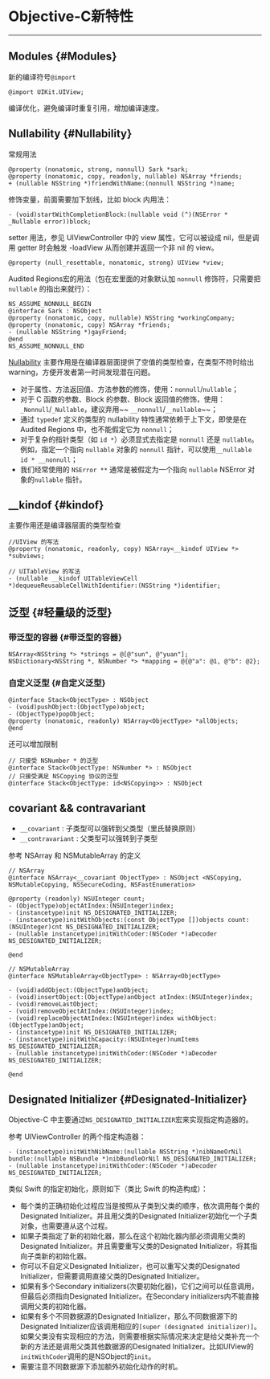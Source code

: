 # Objective-C新特性

---

## Modules {#Modules}

新的编译符号`@import`

```
@import UIKit.UIView;
```

编译优化，避免编译时重复引用，增加编译速度。

## Nullability {#Nullability}

常规用法

```
@property (nonatomic, strong, nonnull) Sark *sark;
@property (nonatomic, copy, readonly, nullable) NSArray *friends;
+ (nullable NSString *)friendWithName:(nonnull NSString *)name;
```

修饰变量，前面需要加下划线，比如 block 内用法：

```
- (void)startWithCompletionBlock:(nullable void (^)(NSError * _Nullable error))block;
```

setter 用法，参见 UIViewController 中的 view 属性，它可以被设成 nil，但是调用 getter 时会触发 -loadView 从而创建并返回一个非 nil 的 view。

```
@property (null_resettable, nonatomic, strong) UIView *view;
```

Audited Regions宏的用法（包在宏里面的对象默认加 `nonnull` 修饰符，只需要把 `nullable` 的指出来就行）：

```
NS_ASSUME_NONNULL_BEGIN
@interface Sark : NSObject
@property (nonatomic, copy, nullable) NSString *workingCompany;
@property (nonatomic, copy) NSArray *friends;
- (nullable NSString *)gayFriend;
@end
NS_ASSUME_NONNULL_END
```

[Nullability](https://developer.apple.com/swift/blog/?id=25) 主要作用是在编译器层面提供了空值的类型检查，在类型不符时给出 warning，方便开发者第一时间发现潜在问题。

* 对于属性、方法返回值、方法参数的修饰，使用：`nonnull`/`nullable`；
* 对于 C 函数的参数、Block 的参数、Block 返回值的修饰，使用：`_Nonnull`/`_Nullable`，建议弃用~~ `__nonnull`/`__nullable`~~；
* 通过 `typedef` 定义的类型的 nullability 特性通常依赖于上下文，即使是在 Audited Regions 中，也不能假定它为 `nonnull`；
* 对于复杂的指针类型（如 `id *`）必须显式去指定是 `nonnull` 还是 `nullable`。例如，指定一个指向 `nullable` 对象的 `nonnull` 指针，可以使用`__nullable id * __nonnull`；
* 我们经常使用的 `NSError **` 通常是被假定为一个指向 `nullable` NSError 对象的`nullable` 指针。

## \_\_kindof {#kindof}

主要作用还是编译器层面的类型检查

```
//UIView 的写法
@property (nonatomic, readonly, copy) NSArray<__kindof UIView *> *subviews;

// UITableView 的写法
- (nullable __kindof UITableViewCell *)dequeueReusableCellWithIdentifier:(NSString *)identifier;
```

## 泛型 {#轻量级的泛型}

### 带泛型的容器 {#带泛型的容器}

```
NSArray<NSString *> *strings = @[@"sun", @"yuan"];
NSDictionary<NSString *, NSNumber *> *mapping = @{@"a": @1, @"b": @2};
```

### 自定义泛型 {#自定义泛型}

```
@interface Stack<ObjectType> : NSObject
- (void)pushObject:(ObjectType)object;
- (ObjectType)popObject;
@property (nonatomic, readonly) NSArray<ObjectType> *allObjects;
@end
```

还可以增加限制

```
// 只接受 NSNumber * 的泛型
@interface Stack<ObjectType: NSNumber *> : NSObject
// 只接受满足 NSCopying 协议的泛型
@interface Stack<ObjectType: id<NSCopying>> : NSObject
```

## covariant && contravariant

* `__covariant` : 子类型可以强转到父类型（里氏替换原则）
* `__contravariant` : 父类型可以强转到子类型

参考 NSArray 和 NSMutableArray 的定义

```
// NSArray
@interface NSArray<__covariant ObjectType> : NSObject <NSCopying, NSMutableCopying, NSSecureCoding, NSFastEnumeration>

@property (readonly) NSUInteger count;
- (ObjectType)objectAtIndex:(NSUInteger)index;
- (instancetype)init NS_DESIGNATED_INITIALIZER;
- (instancetype)initWithObjects:(const ObjectType [])objects count:(NSUInteger)cnt NS_DESIGNATED_INITIALIZER;
- (nullable instancetype)initWithCoder:(NSCoder *)aDecoder NS_DESIGNATED_INITIALIZER;

@end

// NSMutableArray
@interface NSMutableArray<ObjectType> : NSArray<ObjectType>

- (void)addObject:(ObjectType)anObject;
- (void)insertObject:(ObjectType)anObject atIndex:(NSUInteger)index;
- (void)removeLastObject;
- (void)removeObjectAtIndex:(NSUInteger)index;
- (void)replaceObjectAtIndex:(NSUInteger)index withObject:(ObjectType)anObject;
- (instancetype)init NS_DESIGNATED_INITIALIZER;
- (instancetype)initWithCapacity:(NSUInteger)numItems NS_DESIGNATED_INITIALIZER;
- (nullable instancetype)initWithCoder:(NSCoder *)aDecoder NS_DESIGNATED_INITIALIZER;

@end
```

## Designated Initializer {#Designated-Initializer}

Objective-C 中主要通过`NS_DESIGNATED_INITIALIZER`宏来实现指定构造器的。

参考 UIViewController 的两个指定构造器：

```
- (instancetype)initWithNibName:(nullable NSString *)nibNameOrNil bundle:(nullable NSBundle *)nibBundleOrNil NS_DESIGNATED_INITIALIZER;
- (nullable instancetype)initWithCoder:(NSCoder *)aDecoder NS_DESIGNATED_INITIALIZER;
```

类似 Swift 的指定初始化，原则如下（类比 Swift 的构造构成）：

* 每个类的正确初始化过程应当是按照从子类到父类的顺序，依次调用每个类的Designated Initializer。并且用父类的Designated Initializer初始化一个子类对象，也需要遵从这个过程。
* 如果子类指定了新的初始化器，那么在这个初始化器内部必须调用父类的Designated Initializer。并且需要重写父类的Designated Initializer，将其指向子类新的初始化器。
* 你可以不自定义Designated Initializer，也可以重写父类的Designated Initializer，但需要调用直接父类的Designated Initializer。
* 如果有多个Secondary initializers\(次要初始化器\)，它们之间可以任意调用，但最后必须指向Designated Initializer。在Secondary initializers内不能直接调用父类的初始化器。
* 如果有多个不同数据源的Designated Initializer，那么不同数据源下的Designated Initializer应该调用相应的`[super (designated initializer)]`。如果父类没有实现相应的方法，则需要根据实际情况来决定是给父类补充一个新的方法还是调用父类其他数据源的Designated Initializer。比如UIView的`initWithCoder`调用的是NSObject的`init`。
* 需要注意不同数据源下添加额外初始化动作的时机。



